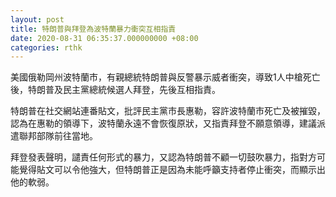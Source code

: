 ```yaml
---
layout: post
title: 特朗普與拜登為波特蘭暴力衝突互相指責
date: 2020-08-31 06:35:37.000000000 +08:00
categories: rthk
---
```


美國俄勒岡州波特蘭市，有親總統特朗普與反警暴示威者衝突，導致1人中槍死亡後，特朗普及民主黨總統候選人拜登，先後互相指責。

特朗普在社交網站連番貼文，批評民主黨市長惠勒，容許波特蘭市死亡及被摧毀，認為在惠勒的領導下，波特蘭永遠不會恢復原狀，又指責拜登不願意領導，建議派遣聯邦部隊前往當地。

拜登發表聲明，譴責任何形式的暴力，又認為特朗普不顧一切鼓吹暴力，指對方可能覺得貼文可以令他強大，但特朗普正是因為未能呼籲支持者停止衝突，而顯示出他的軟弱。
